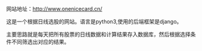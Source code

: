 网站地址：http://www.onenicecard.cn/

这是一个根据日线选股的网站。语言是python3,使用的后端框架是django。

主要思路就是每天把所有股票的日线数据和计算结果存入数据库，然后根据选择条件不同筛选出对应的结果。

